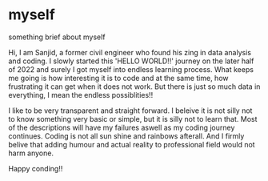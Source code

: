 # myself
something brief about myself

Hi,
I am Sanjid, a former civil engineer who found his zing in data analysis and coding. I slowly started this 'HELLO WORLD!!' journey on the later half of 2022 and surely I got myself into endless learning process. What keeps me going is how interesting it is to code and at the same time, how frustrating it can get when it does not work. But there is just so much data in everything, I mean the endless possiblities!!

I like to be very transparent and straight forward. I beleive it is not silly not to know something very basic or simple, but it is silly not to learn that. Most of the descriptions will have my failures aswell as my coding journey continues. Coding is not all sun shine and rainbows afterall. And I firmly belive that adding humour and actual reality to professional field would not harm anyone.


Happy conding!!
